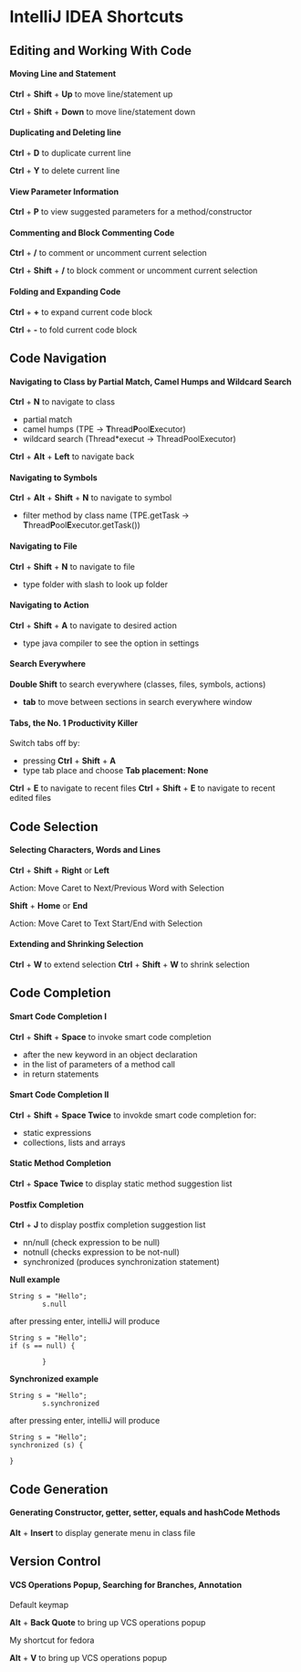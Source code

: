 # IntelliJ IDEA Shortcuts

## Editing and Working With Code

#### Moving Line and Statement
**Ctrl** + **Shift** + **Up**       to move line/statement up

**Ctrl** + **Shift** + **Down**     to move line/statement down

#### Duplicating and Deleting line
**Ctrl** + **D**        to duplicate current line

**Ctrl** + **Y**        to delete current line

#### View Parameter Information
**Ctrl** + **P**        to view suggested parameters for a method/constructor

#### Commenting and Block Commenting Code
**Ctrl** + **/**                to comment or uncomment current selection

**Ctrl** + **Shift** + **/**        to block comment or uncomment current selection

#### Folding and Expanding Code
**Ctrl** + **+**        to expand current code block

**Ctrl** + **-**        to fold current code block

## Code Navigation

#### Navigating to Class by Partial Match, Camel Humps and Wildcard Search
**Ctrl** + **N**                    to navigate to class

- partial match
- camel humps (TPE -> **T**hread**P**ool**E**xecutor)
- wildcard search (Thread*execut -> ThreadPoolExecutor)

**Ctrl** + **Alt** + **Left**       to navigate back

#### Navigating to Symbols
**Ctrl** + **Alt** + **Shift** + **N** to navigate to symbol

- filter method by class name (TPE.getTask -> **T**hread**P**ool**E**xecutor.getTask())

#### Navigating to File
**Ctrl** + **Shift** + **N**        to navigate to file

- type folder with slash to look up folder

#### Navigating to Action
**Ctrl** + **Shift** + **A**        to navigate to desired action

- type java compiler to see the option in settings

#### Search Everywhere
**Double Shift**        to search everywhere (classes, files, symbols, actions)

- **tab** to move between sections in search everywhere window

#### Tabs, the No. 1 Productivity Killer
Switch tabs off by:
- pressing **Ctrl** + **Shift** + **A**
- type tab place and choose **Tab placement: None**

**Ctrl** + **E**                    to navigate to recent files
**Ctrl** + **Shift** + **E**        to navigate to recent edited files

## Code Selection

#### Selecting Characters, Words and Lines
**Ctrl** + **Shift** + **Right** or **Left**

Action: Move Caret to Next/Previous Word with Selection

**Shift** + **Home** or **End**

Action: Move Caret to Text Start/End with Selection

#### Extending and Shrinking Selection
**Ctrl** + **W**                    to extend selection
**Ctrl** + **Shift** + **W**        to shrink selection

## Code Completion
#### Smart Code Completion I
**Ctrl** + **Shift** + **Space**        to invoke smart code completion

- after the new keyword in an object declaration
- in the list of parameters of a method call
- in return statements

#### Smart Code Completion II
**Ctrl** + **Shift** + **Space Twice**      to invokde smart code completion for:

- static expressions
- collections, lists and arrays

#### Static Method Completion
**Ctrl** + **Space Twice**       to display static method suggestion list

#### Postfix Completion
**Ctrl** + **J**    to display postfix completion suggestion list

- nn/null (check expression to be null)
- notnull (checks expression to be not-null)
- synchronized (produces synchronization statement)

**Null example**
```
String s = "Hello";
        s.null
```
after pressing enter, intelliJ will produce
```
String s = "Hello";
if (s == null) {

        }
```

**Synchronized example**
```
String s = "Hello";
        s.synchronized
```
after pressing enter, intelliJ will produce
```
String s = "Hello";
synchronized (s) {

}
```

## Code Generation
#### Generating Constructor, getter, setter, equals and hashCode Methods
**Alt** + **Insert**        to display generate menu in class file

## Version Control
#### VCS Operations Popup, Searching for Branches, Annotation
Default keymap

**Alt** + **Back Quote**        to bring up VCS operations popup

My shortcut for fedora

**Alt** + **V**                 to bring up VCS operations popup